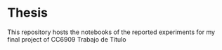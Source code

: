 # Thesis

This repository hosts the notebooks of the reported experiments for my final project of CC6909 Trabajo de Título
